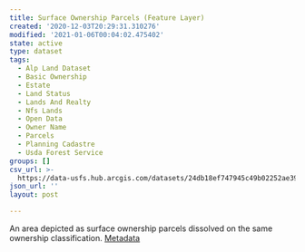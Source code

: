 ```yaml
---
title: Surface Ownership Parcels (Feature Layer)
created: '2020-12-03T20:29:31.310276'
modified: '2021-01-06T00:04:02.475402'
state: active
type: dataset
tags:
  - Alp Land Dataset
  - Basic Ownership
  - Estate
  - Land Status
  - Lands And Realty
  - Nfs Lands
  - Open Data
  - Owner Name
  - Parcels
  - Planning Cadastre
  - Usda Forest Service
groups: []
csv_url: >-
  https://data-usfs.hub.arcgis.com/datasets/24db18ef747945c49b02252ae39ec4aa_0.csv?outSR=%7B%22latestWkid%22%3A4269%2C%22wkid%22%3A4269%7D
json_url: ''
layout: post

---
```

An area depicted as surface ownership parcels dissolved on the same ownership classification.  <a href='https://data.fs.usda.gov/geodata/edw/edw_resources/meta/S_USA.BasicOwnership.xml' target='_blank'>Metadata</a>
